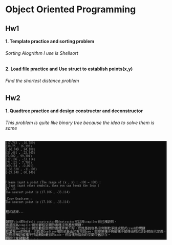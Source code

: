 # Object Oriented Programming
## Hw1
#### 1. Template practice and sorting problem
###### Sorting Alogrithm I use is Shellsort
#### 2. Load file practice and Use struct to establish points(x,y)
###### Find the shortest distance problem
## Hw2
#### 1. Quadtree practice and design constructor and deconstructor
###### This problem is quite like binary tree because the idea to solve them is same
<img src = "https://github.com/ab458629/Object-Oriented-Programming/blob/main/Hw2/HW02/Result.PNG" width = "800" alt="首頁"/>


